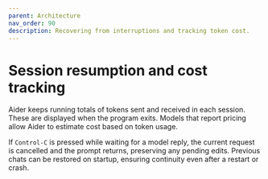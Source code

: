 ```yaml
---
parent: Architecture
nav_order: 90
description: Recovering from interruptions and tracking token cost.
---
```


# Session resumption and cost tracking

Aider keeps running totals of tokens sent and received in each session. These
are displayed when the program exits. Models that report pricing allow Aider to
estimate cost based on token usage.

If `Control-C` is pressed while waiting for a model reply, the current request is
cancelled and the prompt returns, preserving any pending edits. Previous chats can
be restored on startup, ensuring continuity even after a restart or crash.
